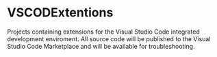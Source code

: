 # VSCODExtentions
Projects containing extensions for the Visual Studio Code integrated development enviroment. All source code will be published to the Visual Studio Code Marketplace and will be available for troubleshooting. 
